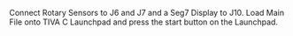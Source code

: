 Connect Rotary Sensors to J6 and J7 and a Seg7 Display to J10. Load Main File onto TIVA C Launchpad and press the start button on the Launchpad.
